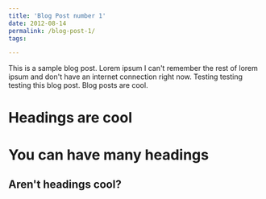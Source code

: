 ```yaml
---
title: 'Blog Post number 1'
date: 2012-08-14
permalink: /blog-post-1/
tags:

---
```


This is a sample blog post. Lorem ipsum I can't remember the rest of lorem ipsum and don't have an internet connection right now. Testing testing testing this blog post. Blog posts are cool.

Headings are cool
======

You can have many headings
======

Aren't headings cool?
------